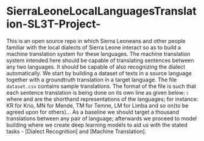 # SierraLeoneLocalLanguagesTranslation-SL3T-Project-
This is an open source repo in which Sierra Leoneans and other people familiar with the local dialects of Sierra Leone interact so as to build a machine translation system for these languages.
The machine translation system intended here should be capable of translating sentences between any two languages. It should be capable of also recognizing the dialect automatically.
We start by building a dataset of texts in a source language together with a groundtruth translation in a target language. The file `dataset.csv` contains sample translations. The format 
of the file is such that each sentence translation is being done on its own line as given below:
<source-sentence>**<source-dialect>:<target-sentence>**<target-dialect>
where <source-dialect> and <target-dialect> are the shorthand representations of the languages; for instance: KR for Krio, MN for Mende, TM for Temne, LM for Limba and so on(to be agreed upon for others)...
As a baseline we should target a thousand translations between any pair of language; afterwards we proceed to model building where we create deep learning models to aid us with the stated tasks - [Dialect Recognition] and [Machine Translation].

